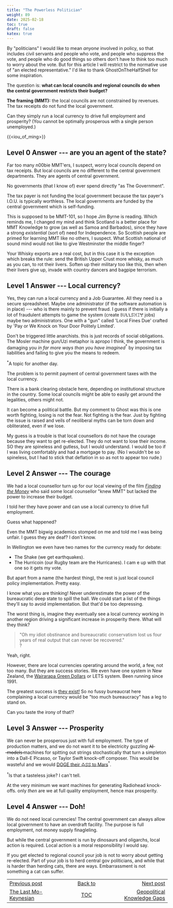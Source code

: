 ```yaml
---
title: "The Powerless Politician"
weight: 89
date: 2025-02-18
toc: true
draft: false
katex: true
---
```


By "politicians" I would like to mean _anyone_ involved in policy, so that 
includes civil servants and people who vote, and people who suppress the 
vote, and people who do good things so others don't have to think too much 
to worry about the vote. But for this article I will restrict to the 
normative use of "an elected representative."
I'd like to thank GhostOnTheHalfShell for some inspiration.

The question is: **what can local councils and regional councils do when the 
central government restricts their budget?**

**The framing (MMT):** the local councils are not constrained by revenues. 
The tax receipts do not fund the local government. 

Can they simply run a local currency to drive full employment and 
prosperity? (You cannot be optimally prosperous with a single person 
unemployed.)

{{<iou_of_ming>}}

## Level 0 Answer --- are you an agent of the state?

Far too many n00bie MMT'ers, I suspect, worry local councils depend on 
tax receipts. But local councils are no different to the central 
government departments. They are agents of central government. 

No governments (that I know of) ever spend directly "as The Government".

The tax payer is not funding the local government because the tax payer's 
I.O.U. is typically worthless. The local governments are funded by the 
central government which is self-funding.

This is supposed to be MMT-101, so I hope Jim Byrne is reading. 
Which reminds me, I changed my mind and think Scotland is a better place 
for MMT Knowledge to grow (as well as Samoa and Barbados), since they 
have a strong _existential_ (sort of) need for Independence. So Scottish 
people are primed for learning MMT like no others, I suspect. What 
Scottish national of sound mind would not like to give Westminster 
the middle finger?

Your Whisky exports are a real cost, but in this case it is the 
exception which breaks the rule: send the British Upper Crust more 
whisky, as much as you can, to rot their livers. Soften up their military 
too like this, then when their livers give up, invade with country 
dancers and bagpipe terrorism.


## Level 1 Answer --- Local currency?

Yes, they can run a local currency and a Job Guarantee. All they need is 
a secure spreadsheet. Maybe one administrator (if the software automation is 
in place) --- who is there mainly to prevent fraud. I guess if there is 
initially a lot of fraudulent attempts to game the system (create ꕗꖹꝆꝆꕷꖾꕯꖡ 
jobs) maybe two administrators. One with a "gun" called 'Local Fines Due' 
crafted by 'Pay or We Knock on Your Door Politely Limited'.

Don't be triggered little anarchists. this is just records of social 
obligations. The Mosler machine gun/Uzi metaphor is apropo I think, the 
government is damaging you _in far more ways than you have imagined_${}^\ast$ 
by imposing tax liabilities and failing to give you the means to redeem.

${}^\ast$A topic for another day.

The problem is to permit payment of central government taxes with the 
local currency.

There is a bank clearing obstacle here, depending on institutional 
structure in the country. Some local councils might be able to easily 
get around the legalities, others might not.

It can become a political battle. But my comment to Ghost was this is 
one worth fighting, losing is not the fear. Not fighting is the fear.
Just by fighting the issue is raised and veils of neoliberal myths can be 
torn down and obliterated, even if we lose.

My guess is a trouble is that local counsellors do not have the courage 
because they want to get re-elected. They do not want to lose their income. 
SO they are spineless and gutless, but I would understand. I would be too 
if I was living comfortably and had a mortgage to pay. (No I wouldn't be 
so spineless, but I had to stick that deflation in so as not to appear 
too rude.)



## Level 2 Answer --- The courage

We had a local counsellor turn up for our local viewing of the film 
_[Finding the Money](https://findingmoneyfilm.com/)_ 
who said some local counsellor "knew MMT" but lacked the power to increase 
their budget.

I told her they have power and can use a local currency to drive full 
employment.

Guess what happened?

Even the MMT bigwig academics stomped on me and told me I was being unfair.
I guess they are deaf? I don't know. 

In Wellington we even have two names for the currency ready for debate:
* The Shake (we get earthquakes).
* The Hurricoin (our Rugby team are the Hurricanes). I cam e up with that 
one so it gets my vote.

But apart from a name (the hardest thing), the rest is just local council 
policy implementation. Pretty easy.

I know what you are thinking!  Never underestimate the power of the 
bureaucratic deep state to spill the ball.  We could start a list of the 
things they'll say to avoid implementation. But that'd be too depressing.

The worst thing is, imagine they eventually see a local currency working 
in another region driving a significant increase in prosperity there. What 
will they think? 

> "Oh my idiot obstinance and bureaucratic conservatism 
lost us four years of real output that can never be recovered."  
?

Yeah, right. 

However, there are local currencies operating around the world, a few, 
not too many. But they are success stories.  We even have one system 
in New Zealand, the [Wairarapa Green Dollars](http://wais.org.nz/index.php/faqs) 
or LETS system. Been running since 1991.

The greatest success is [they exist!](https://centerforneweconomics.org/apply/local-currencies-program/localcurrenciesdirectory/) 
So no fussy bureaucrat here complaining a local currency would be 
"too much bureaucracy" has a leg to stand on.

Can you taste the irony of that!?


## Level 3 Answer --- Prosperity

We can never be prosperous just with full employment. The type of 
production matters, and we do not want it to be electricity guzzling 
A̶I̶ ̶m̶o̶d̶e̶l̶s̶  machines for spitting out strings stochastically 
that turn a simpleton into a Dall-E Picasso, or Taylor Swift knock-off 
composer. This would be wasteful and we would 
[DOGE their ꗇꕷꕷ to Mars](https://www.youtube.com/watch?v=PVOZfAJwntk)${}^\dagger$.

${}^\dagger$Is that a tasteless joke? I can't tell.

At the very minimum we want machines for generating Radiohead knock-offs.
only _then_ are we at full quality employment, hence max prosperity.


## Level 4 Answer --- Doh!

We do not need local currencies! The central government can always allow 
local government to have an overdraft facility. The purpose is full 
employment, not money supply finagleling. 

But while the central government is run by dinosaurs and oligarchs, 
local action is required. Local action is a moral responsibility I would say.

If you get elected to regional council your job is not to worry about 
getting re-elected. Part of your job is to herd central gov politicians, 
and while that is harder than herding cats, there are ways. Embarrassment 
is not something a cat can suffer. 



<table style="border-collapse: collapse; border=0;">
    <colgroup>
       <col span="1" style="width: 20%;">
       <col span="1" style="width: 20%;">
       <col span="1" style="width: 20%;">
    </colgroup>
<tr style="border: 1px solid color:#0f0f0f;">
<td style="border: 1px solid color:#0f0f0f;">
<a href="../87_the_last_mo-keynesian">Previous post</a></td>
<td style="border: 1px solid color:#0f0f0f; text-align:center;">
<a href="../">Back to</a></td>
<td style="border: 1px solid color:#0f0f0f; text-align:right;">
<a href="../89_geopolitical_knowledge_gaps">Next post</a></td>
</tr>
<tr style="border: 1px solid color:#0f0f0f;">
<td style="border: 1px solid color:#0f0f0f;">
<a href="../87_the_last_mo-keynesian">The Last Mo-Keynesian</a></td>
<td style="border: 1px solid color:#0f0f0f; text-align:center;">
<a href="../">TOC</a></td>
<td style="border: 1px solid color:#0f0f0f; text-align:right;">
<a href="../89_geopolitical_knowledge_gaps">Geopolitical Knowledge Gaps</a></td>
</tr>
</table></table>
